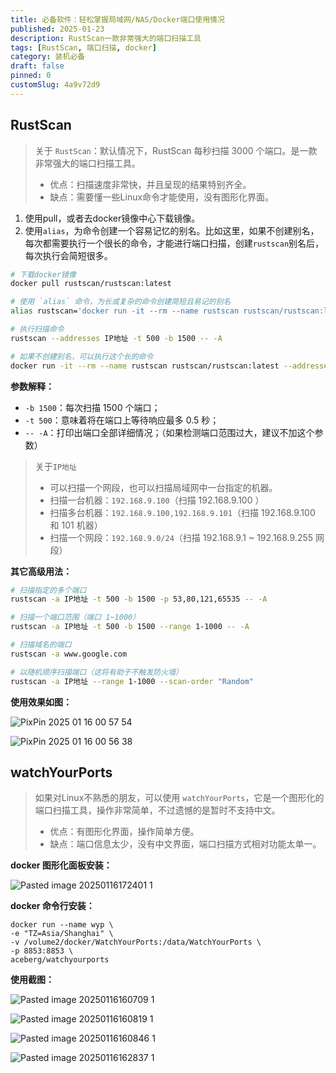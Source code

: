 ```yaml
---
title: 必备软件：轻松掌握局域网/NAS/Docker端口使用情况
published: 2025-01-23
description: RustScan一款非常强大的端口扫描工具
tags: [RustScan, 端口扫描, docker]
category: 装机必备
draft: false
pinned: 0
customSlug: 4a9v72d9
---
```


## RustScan

> 关于 `RustScan`：默认情况下，RustScan 每秒扫描 3000 个端口。是一款非常强大的端口扫描工具。
> - 优点：扫描速度非常快，并且呈现的结果特别齐全。
> - 缺点：需要懂一些Linux命令才能使用，没有图形化界面。


1. 使用pull，或者去docker镜像中心下载镜像。
2. 使用`alias`，为命令创建一个容易记忆的别名。比如这里，如果不创建别名，每次都需要执行一个很长的命令，才能进行端口扫描，创建`rustscan`别名后，每次执行会简短很多。

```sh
# 下载docker镜像
docker pull rustscan/rustscan:latest

# 使用 `alias` 命令，为长或复杂的命令创建简短且易记的别名
alias rustscan='docker run -it --rm --name rustscan rustscan/rustscan:latest'

# 执行扫描命令
rustscan --addresses IP地址 -t 500 -b 1500 -- -A

# 如果不创建别名，可以执行这个长的命令
docker run -it --rm --name rustscan rustscan/rustscan:latest --addresses IP地址 -t 500 -b 1500 -- -A

```

**参数解释：**
- `-b 1500`：每次扫描 1500 个端口；
- `-t 500`：意味着将在端口上等待响应最多 0.5 秒；
- `-- -A`：打印出端口全部详细情况；（如果检测端口范围过大，建议不加这个参数）

> 关于`IP地址`
> - 可以扫描一个网段，也可以扫描局域网中一台指定的机器。
> - 扫描一台机器：`192.168.9.100`（扫描 192.168.9.100 ）
> - 扫描多台机器：`192.168.9.100,192.168.9.101`（扫描 192.168.9.100 和 101 机器）
> - 扫描一个网段：`192.168.9.0/24`（扫描 192.168.9.1 ~ 192.168.9.255 网段）

**其它高级用法：**

```sh
# 扫描指定的多个端口
rustscan -a IP地址 -t 500 -b 1500 -p 53,80,121,65535 -- -A

# 扫描一个端口范围（端口 1~1000）
rustscan -a IP地址 -t 500 -b 1500 --range 1-1000 -- -A

# 扫描域名的端口
rustscan -a www.google.com

# 以随机顺序扫描端口（这将有助于不触发防火墙）
rustscan -a IP地址 --range 1-1000 --scan-order "Random"
```

**使用效果如图：**

![PixPin 2025 01 16 00 57 54](https://oss.qnloft.com/ob-img/2025/01/16/ZEIhjgMWir84tTFTXYfQPixPin_2025-01-16_00-57-54.png)

![PixPin 2025 01 16 00 56 38](https://oss.qnloft.com/ob-img/2025/01/16/B3ptPHypQluGEDrwaxm4PixPin_2025-01-16_00-56-38.png)


## watchYourPorts


> 如果对Linux不熟悉的朋友，可以使用 `watchYourPorts`，它是一个图形化的端口扫描工具，操作非常简单，不过遗憾的是暂时不支持中文。
> - 优点：有图形化界面，操作简单方便。
> - 缺点：端口信息太少，没有中文界面，端口扫描方式相对功能太单一。

**docker 图形化面板安装：**

![Pasted image 20250116172401 1](https://oss.qnloft.com/ob-img/2025/01/16/KS65OJ0ZaexDvlQOIo0oPasted%20image%2020250116172401%201.png)

**docker 命令行安装：**

```shell
docker run --name wyp \
-e "TZ=Asia/Shanghai" \
-v /volume2/docker/WatchYourPorts:/data/WatchYourPorts \
-p 8853:8853 \
aceberg/watchyourports
```

**使用截图：**

![Pasted image 20250116160709 1](https://oss.qnloft.com/ob-img/2025/01/16/65RADa2aejypxiZ4RBzjPasted%20image%2020250116160709%201.png)

![Pasted image 20250116160819 1](https://oss.qnloft.com/ob-img/2025/01/16/XJhOCCZU6cPZoHhXlF2fPasted%20image%2020250116160819%201.png)

![Pasted image 20250116160846 1](https://oss.qnloft.com/ob-img/2025/01/16/5R9OfepzHw3oboFzvw2IPasted%20image%2020250116160846%201.png)

![Pasted image 20250116162837 1](https://oss.qnloft.com/ob-img/2025/01/16/8UFqTiKqy9sMXvpDrfHsPasted%20image%2020250116162837%201.png)